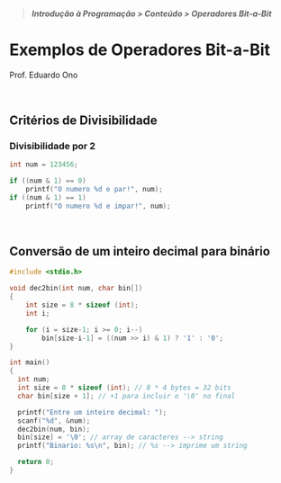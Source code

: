 > <h5>Introdução à Programação > Conteúdo > Operadores Bit-a-Bit</h5>

# Exemplos de Operadores Bit-a-Bit

Prof. Eduardo Ono

<br>

## Critérios de Divisibilidade

### Divisibilidade por 2

```c
int num = 123456;

if ((num & 1) == 0)
    printf("O numero %d e par!", num);
if ((num & 1) == 1)
    printf("O numero %d e impar!", num);
```

<br>

## Conversão de um inteiro decimal para binário

```c
#include <stdio.h>

void dec2bin(int num, char bin[])
{
    int size = 8 * sizeof (int);
    int i;

    for (i = size-1; i >= 0; i--)
        bin[size-i-1] = ((num >> i) & 1) ? '1' : '0';
}

int main()
{
  int num;
  int size = 8 * sizeof (int); // 8 * 4 bytes = 32 bits
  char bin[size + 1]; // +1 para incluir o '\0' no final

  printf("Entre um inteiro decimal: ");
  scanf("%d", &num);
  dec2bin(num, bin);
  bin[size] = '\0'; // array de caracteres --> string
  printf("Binario: %s\n", bin); // %s --> imprime um string

  return 0;
}
```

<br>
